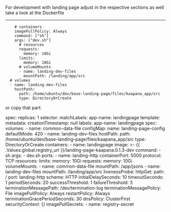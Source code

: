 For development with landing page adjust in the respective sections as well take a look at the Dockerfile

---
        # containers
        imagePullPolicy: Always
        command: ["sh"]
        args: ["dev.sh"] 
          # resources
          requests:
            memory: 10Gi
          limits:
            memory: 10Gi
          # volumeMounts
          - name: landing-dev-files
            mountPath: /landing/app/src
      # volumes
      - name: landing-dev-files
        hostPath:
          path: /home/ubuntu/dev/base-landing-page/files/kaapana_app/src
          type: DirectoryOrCreate

or copy that part:

spec:
  replicas: 1
  selector:
    matchLabels:
      app-name: landingpage
  template:
    metadata:
      creationTimestamp: null
      labels:
        app-name: landingpage
    spec:
      volumes:
        - name: common-data-file
          configMap:
            name: landing-page-config
            defaultMode: 420
        - name: landing-dev-files
          hostPath:
            path: /home/ubuntu/dev/base-landing-page/files/kaapana_app/src
            type: DirectoryOrCreate
      containers:
        - name: landingpage
          image: >-
            {{  .Values.global.registry_url }}/landing-page-kaapana:0.1.3-dev
          command:
            - sh
          args:
            - dev.sh
          ports:
            - name: landing-http
              containerPort: 5000
              protocol: TCP
          resources:
            limits:
              memory: 10Gi
            requests:
              memory: 10Gi
          volumeMounts:
            - name: common-data-file
              mountPath: /app/jsons
            - name: landing-dev-files
              mountPath: /landing/app/src
          livenessProbe:
            httpGet:
              path: /
              port: landing-http
              scheme: HTTP
            initialDelaySeconds: 10
            timeoutSeconds: 1
            periodSeconds: 20
            successThreshold: 1
            failureThreshold: 3
          terminationMessagePath: /dev/termination-log
          terminationMessagePolicy: File
          imagePullPolicy: Always
      restartPolicy: Always
      terminationGracePeriodSeconds: 30
      dnsPolicy: ClusterFirst
      securityContext: {}
      imagePullSecrets:
        - name: registry-secret